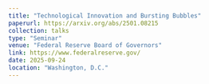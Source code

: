 ```yaml
---
title: "Technological Innovation and Bursting Bubbles"
paperurl: https://arxiv.org/abs/2501.08215
collection: talks
type: "Seminar"
venue: "Federal Reserve Board of Governors"
link: https://www.federalreserve.gov/
date: 2025-09-24
location: "Washington, D.C."
---
```

